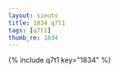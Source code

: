 ```yaml
--- 
layout: sieutv
title: 1834 q7t1
tags: [q7t1]
thumb_re: 1834
---
```

{% include q7t1 key="1834" %} 
